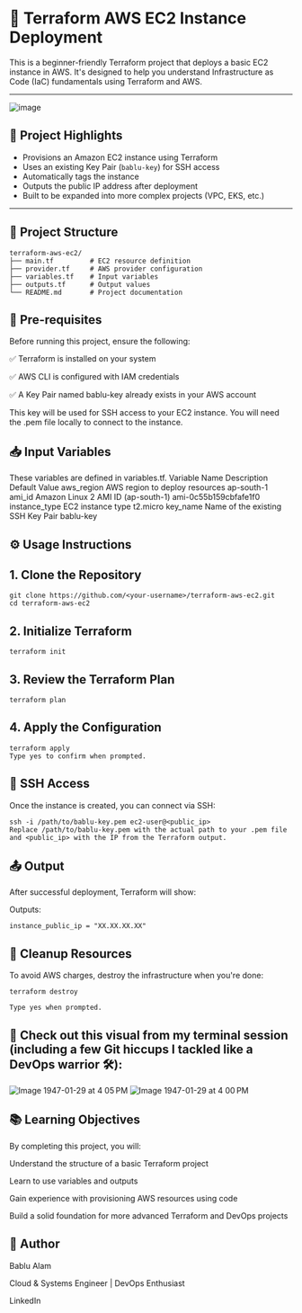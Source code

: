 # 🚀 Terraform AWS EC2 Instance Deployment

This is a beginner-friendly Terraform project that deploys a basic EC2 instance in AWS. It's designed to help you understand Infrastructure as Code (IaC) fundamentals using Terraform and AWS.

---

![image](https://github.com/user-attachments/assets/21a2c54a-f217-4c2c-b2b5-4df01079b127)


## 📌 Project Highlights

- Provisions an Amazon EC2 instance using Terraform
- Uses an existing Key Pair (`bablu-key`) for SSH access
- Automatically tags the instance
- Outputs the public IP address after deployment
- Built to be expanded into more complex projects (VPC, EKS, etc.)

---

## 🧱 Project Structure

```plaintext
terraform-aws-ec2/
├── main.tf         # EC2 resource definition
├── provider.tf     # AWS provider configuration
├── variables.tf    # Input variables
├── outputs.tf      # Output values
└── README.md       # Project documentation
```

## 🔧 Pre-requisites
Before running this project, ensure the following:

✅ Terraform is installed on your system

✅ AWS CLI is configured with IAM credentials

✅ A Key Pair named bablu-key already exists in your AWS account

This key will be used for SSH access to your EC2 instance.
You will need the .pem file locally to connect to the instance.

## 📥 Input Variables

These variables are defined in variables.tf.
Variable Name	Description	Default Value
aws_region	AWS region to deploy resources	ap-south-1
ami_id	Amazon Linux 2 AMI ID (ap-south-1)	ami-0c55b159cbfafe1f0
instance_type	EC2 instance type	t2.micro
key_name	Name of the existing SSH Key Pair	bablu-key

## ⚙️ Usage Instructions

## 1. Clone the Repository
```
git clone https://github.com/<your-username>/terraform-aws-ec2.git
cd terraform-aws-ec2
```

## 2. Initialize Terraform
```
terraform init
```

## 3. Review the Terraform Plan
```
terraform plan
```

## 4. Apply the Configuration
```
terraform apply
Type yes to confirm when prompted.
```

## 🔑 SSH Access

Once the instance is created, you can connect via SSH:

```
ssh -i /path/to/bablu-key.pem ec2-user@<public_ip>
Replace /path/to/bablu-key.pem with the actual path to your .pem file and <public_ip> with the IP from the Terraform output.
```

## 📤 Output

After successful deployment, Terraform will show:

Outputs:
```
instance_public_ip = "XX.XX.XX.XX"
```

## 🧹 Cleanup Resources

To avoid AWS charges, destroy the infrastructure when you're done:

```
terraform destroy

Type yes when prompted.
```

## 📸 Check out this visual from my terminal session (including a few Git hiccups I tackled like a DevOps warrior 🛠️):

![Image 1947-01-29 at 4 05 PM](https://github.com/user-attachments/assets/ebdddc11-80c7-448f-a5b5-0ee301deb239)
![Image 1947-01-29 at 4 00 PM](https://github.com/user-attachments/assets/f0057744-0dfb-4f96-ab99-d84ea8282d16)


## 📚 Learning Objectives

By completing this project, you will:

Understand the structure of a basic Terraform project

Learn to use variables and outputs

Gain experience with provisioning AWS resources using code

Build a solid foundation for more advanced Terraform and DevOps projects

## 🙌 Author

Bablu Alam

Cloud & Systems Engineer | DevOps Enthusiast

LinkedIn
